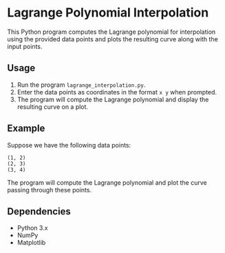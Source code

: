 # Lagrange Polynomial Interpolation

This Python program computes the Lagrange polynomial for interpolation using the provided data points and plots the resulting curve along with the input points.

## Usage

1. Run the program `lagrange_interpolation.py`.
2. Enter the data points as coordinates in the format `x y` when prompted.
3. The program will compute the Lagrange polynomial and display the resulting curve on a plot.

## Example

Suppose we have the following data points:
```
(1, 2)
(2, 3)
(3, 4)
```
The program will compute the Lagrange polynomial and plot the curve passing through these points.

## Dependencies

- Python 3.x
- NumPy
- Matplotlib
